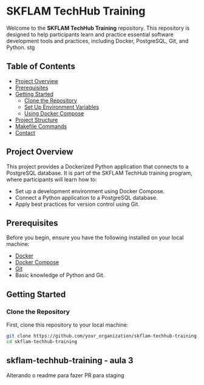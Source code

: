 # SKFLAM TechHub Training

Welcome to the **SKFLAM TechHub Training** repository. This repository is designed to help participants learn and practice essential software development tools and practices, including Docker, PostgreSQL, Git, and Python. stg

## Table of Contents

- [Project Overview](#project-overview)
- [Prerequisites](#prerequisites)
- [Getting Started](#getting-started)
  - [Clone the Repository](#clone-the-repository)
  - [Set Up Environment Variables](#set-up-environment-variables)
  - [Using Docker Compose](#using-docker-compose)
- [Project Structure](#project-structure)
- [Makefile Commands](#makefile-commands)
- [Contact](#contact)

## Project Overview

This project provides a Dockerized Python application that connects to a PostgreSQL database. It is part of the SKFLAM TechHub training program, where participants will learn how to:
- Set up a development environment using Docker Compose.
- Connect a Python application to a PostgreSQL database.
- Apply best practices for version control using Git.

## Prerequisites

Before you begin, ensure you have the following installed on your local machine:
- [Docker](https://docs.docker.com/get-docker/)
- [Docker Compose](https://docs.docker.com/compose/install/)
- [Git](https://git-scm.com/)
- Basic knowledge of Python and Git.

## Getting Started

### Clone the Repository

First, clone this repository to your local machine:

```bash
git clone https://github.com/your_organization/skflam-techhub-training.git
cd skflam-techhub-training
```

## skflam-techhub-training - aula 3

Alterando o readme para fazer PR para staging
